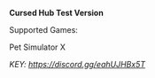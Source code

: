 **Cursed Hub Test Version**

Supported Games:

Pet Simulator X

_KEY: https://discord.gg/eahUJHBx5T_
